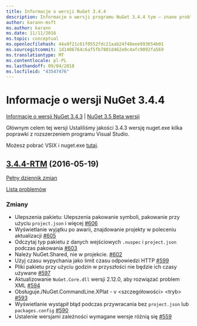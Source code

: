 ```yaml
---
title: Informacje o wersji NuGet 3.4.4
description: Informacje o wersji programu NuGet 3.4.4 tym — znane problemy, poprawki, funkcje dodane i DCRs.
author: karann-msft
ms.author: karann
ms.date: 11/11/2016
ms.topic: conceptual
ms.openlocfilehash: 44a9f21c61f0552fdc21aab24f48eee993654b01
ms.sourcegitcommit: 1d1406764c6af5fb7801d462e0c4afc9092fa569
ms.translationtype: MT
ms.contentlocale: pl-PL
ms.lasthandoff: 09/04/2018
ms.locfileid: "43547476"
---
```

# <a name="nuget-344-release-notes"></a>Informacje o wersji NuGet 3.4.4

[Informacje o wersji NuGet 3.4.3](../release-notes/nuget-3.4.3.md) | [NuGet 3.5 Beta wersji](../release-notes/nuget-3.5-Beta.md)

Głównym celem tej wersji Ustaliliśmy jakości 3.4.3 wersję nuget.exe kilka poprawki z rozszerzeniem programu Visual Studio.

Możesz pobrać VSIX i nuget.exe [tutaj](https://dist.nuget.org/index.html).

## <a name="344-rtmhttpsgithubcomnugetnugetclienttree344-rtm-2016-05-19"></a>[3.4.4-RTM](https://github.com/NuGet/NuGet.Client/tree/3.4.4-rtm) (2016-05-19)

[Pełny dziennik zmian](https://github.com/NuGet/NuGet.Client/compare/3.5.0-beta-final...3.4.4-rtm)

[Lista problemów](https://github.com/NuGet/Home/issues?q=is%3Aissue+milestone%3A3.4.4+is%3Aclosed)

### <a name="changes"></a>Zmiany

- Ulepszenia pakietu: Ulepszenia pakowanie symboli, pakowanie przy użyciu `project.json` i więcej [ \#606](https://github.com/NuGet/NuGet.Client/pull/606)
- Wyświetlanie wyjątku po awarii, znajdowanie projekty w poleceniu aktualizacji [\#605](https://github.com/NuGet/NuGet.Client/pull/605)
- Odczytaj typ pakietu z danych wejściowych `.nuspec` i `project.json` podczas pakowania [ \#603](https://github.com/NuGet/NuGet.Client/pull/603)
- Należy NuGet.Shared, nie w projekcie. [\#602](https://github.com/NuGet/NuGet.Client/pull/602)
- Użyj czasu wypychania jako limit czasu odpowiedzi HTTP [ \#599](https://github.com/NuGet/NuGet.Client/pull/599)
- Pliki pakietu przy użyciu godzin w przyszłości nie będzie ich czasy używane [ \#597](https://github.com/NuGet/NuGet.Client/pull/597)
- Aktualizowanie `NuGet.Core.dll` wersji 2.12.0, aby rozwiązać problem XML [ \#594](https://github.com/NuGet/NuGet.Client/pull/594)
- Obsługuje./NuGet.CommandLine.XPlat - v \<szczegółowości\> \<tryb\> [ \#593](https://github.com/NuGet/NuGet.Client/pull/593)
- Wyświetlanie wystąpił błąd podczas przywracania bez `project.json` lub `packages.config` [ \#590](https://github.com/NuGet/NuGet.Client/pull/590)
- Ustalenie wersjami zależności wymagane wersje różnią się [ \#559](https://github.com/NuGet/NuGet.Client/pull/559)